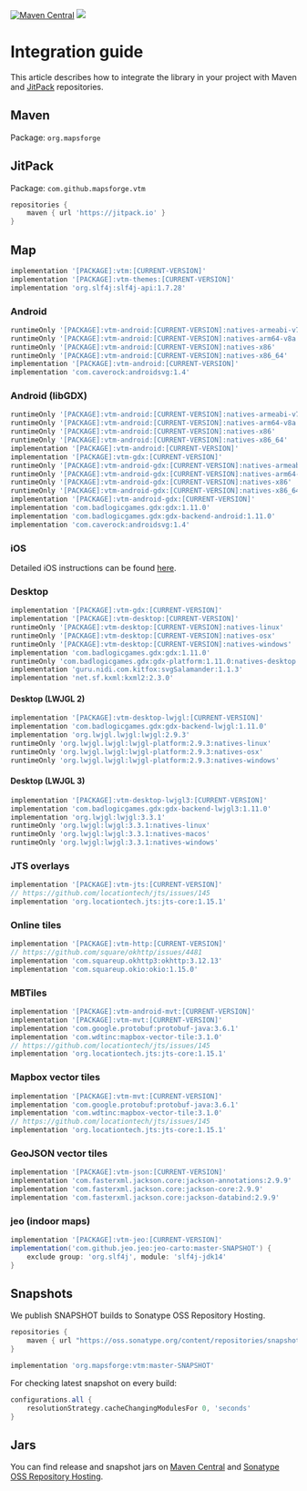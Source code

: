 [![Maven Central](https://img.shields.io/maven-central/v/org.mapsforge/vtm.svg)](https://repo1.maven.org/maven2/org/mapsforge/)
[![](https://jitpack.io/v/mapsforge/vtm.svg)](https://jitpack.io/#mapsforge/vtm)

# Integration guide

This article describes how to integrate the library in your project with Maven and [JitPack](https://jitpack.io/#mapsforge/vtm) repositories.

## Maven

Package: `org.mapsforge`

## JitPack

Package: `com.github.mapsforge.vtm`

```groovy
repositories {
    maven { url 'https://jitpack.io' }
}
```

## Map

```groovy
implementation '[PACKAGE]:vtm:[CURRENT-VERSION]'
implementation '[PACKAGE]:vtm-themes:[CURRENT-VERSION]'
implementation 'org.slf4j:slf4j-api:1.7.28'
```

### Android

```groovy
runtimeOnly '[PACKAGE]:vtm-android:[CURRENT-VERSION]:natives-armeabi-v7a'
runtimeOnly '[PACKAGE]:vtm-android:[CURRENT-VERSION]:natives-arm64-v8a'
runtimeOnly '[PACKAGE]:vtm-android:[CURRENT-VERSION]:natives-x86'
runtimeOnly '[PACKAGE]:vtm-android:[CURRENT-VERSION]:natives-x86_64'
implementation '[PACKAGE]:vtm-android:[CURRENT-VERSION]'
implementation 'com.caverock:androidsvg:1.4'
```

### Android (libGDX)

```groovy
runtimeOnly '[PACKAGE]:vtm-android:[CURRENT-VERSION]:natives-armeabi-v7a'
runtimeOnly '[PACKAGE]:vtm-android:[CURRENT-VERSION]:natives-arm64-v8a'
runtimeOnly '[PACKAGE]:vtm-android:[CURRENT-VERSION]:natives-x86'
runtimeOnly '[PACKAGE]:vtm-android:[CURRENT-VERSION]:natives-x86_64'
implementation '[PACKAGE]:vtm-android:[CURRENT-VERSION]'
implementation '[PACKAGE]:vtm-gdx:[CURRENT-VERSION]'
runtimeOnly '[PACKAGE]:vtm-android-gdx:[CURRENT-VERSION]:natives-armeabi-v7a'
runtimeOnly '[PACKAGE]:vtm-android-gdx:[CURRENT-VERSION]:natives-arm64-v8a'
runtimeOnly '[PACKAGE]:vtm-android-gdx:[CURRENT-VERSION]:natives-x86'
runtimeOnly '[PACKAGE]:vtm-android-gdx:[CURRENT-VERSION]:natives-x86_64'
implementation '[PACKAGE]:vtm-android-gdx:[CURRENT-VERSION]'
implementation 'com.badlogicgames.gdx:gdx:1.11.0'
implementation 'com.badlogicgames.gdx:gdx-backend-android:1.11.0'
implementation 'com.caverock:androidsvg:1.4'
```

### iOS

Detailed iOS instructions can be found [here](ios.md).

### Desktop

```groovy
implementation '[PACKAGE]:vtm-gdx:[CURRENT-VERSION]'
implementation '[PACKAGE]:vtm-desktop:[CURRENT-VERSION]'
runtimeOnly '[PACKAGE]:vtm-desktop:[CURRENT-VERSION]:natives-linux'
runtimeOnly '[PACKAGE]:vtm-desktop:[CURRENT-VERSION]:natives-osx'
runtimeOnly '[PACKAGE]:vtm-desktop:[CURRENT-VERSION]:natives-windows'
implementation 'com.badlogicgames.gdx:gdx:1.11.0'
runtimeOnly 'com.badlogicgames.gdx:gdx-platform:1.11.0:natives-desktop'
implementation 'guru.nidi.com.kitfox:svgSalamander:1.1.3'
implementation 'net.sf.kxml:kxml2:2.3.0'
```

#### Desktop (LWJGL 2)

```groovy
implementation '[PACKAGE]:vtm-desktop-lwjgl:[CURRENT-VERSION]'
implementation 'com.badlogicgames.gdx:gdx-backend-lwjgl:1.11.0'
implementation 'org.lwjgl.lwjgl:lwjgl:2.9.3'
runtimeOnly 'org.lwjgl.lwjgl:lwjgl-platform:2.9.3:natives-linux'
runtimeOnly 'org.lwjgl.lwjgl:lwjgl-platform:2.9.3:natives-osx'
runtimeOnly 'org.lwjgl.lwjgl:lwjgl-platform:2.9.3:natives-windows'
```

#### Desktop (LWJGL 3)

```groovy
implementation '[PACKAGE]:vtm-desktop-lwjgl3:[CURRENT-VERSION]'
implementation 'com.badlogicgames.gdx:gdx-backend-lwjgl3:1.11.0'
implementation 'org.lwjgl:lwjgl:3.3.1'
runtimeOnly 'org.lwjgl:lwjgl:3.3.1:natives-linux'
runtimeOnly 'org.lwjgl:lwjgl:3.3.1:natives-macos'
runtimeOnly 'org.lwjgl:lwjgl:3.3.1:natives-windows'
```

### JTS overlays

```groovy
implementation '[PACKAGE]:vtm-jts:[CURRENT-VERSION]'
// https://github.com/locationtech/jts/issues/145
implementation 'org.locationtech.jts:jts-core:1.15.1'
```

### Online tiles

```groovy
implementation '[PACKAGE]:vtm-http:[CURRENT-VERSION]'
// https://github.com/square/okhttp/issues/4481
implementation 'com.squareup.okhttp3:okhttp:3.12.13'
implementation 'com.squareup.okio:okio:1.15.0'
```

### MBTiles

```groovy
implementation '[PACKAGE]:vtm-android-mvt:[CURRENT-VERSION]'
implementation '[PACKAGE]:vtm-mvt:[CURRENT-VERSION]'
implementation 'com.google.protobuf:protobuf-java:3.6.1'
implementation 'com.wdtinc:mapbox-vector-tile:3.1.0'
// https://github.com/locationtech/jts/issues/145
implementation 'org.locationtech.jts:jts-core:1.15.1'
```

### Mapbox vector tiles

```groovy
implementation '[PACKAGE]:vtm-mvt:[CURRENT-VERSION]'
implementation 'com.google.protobuf:protobuf-java:3.6.1'
implementation 'com.wdtinc:mapbox-vector-tile:3.1.0'
// https://github.com/locationtech/jts/issues/145
implementation 'org.locationtech.jts:jts-core:1.15.1'
```

### GeoJSON vector tiles

```groovy
implementation '[PACKAGE]:vtm-json:[CURRENT-VERSION]'
implementation 'com.fasterxml.jackson.core:jackson-annotations:2.9.9'
implementation 'com.fasterxml.jackson.core:jackson-core:2.9.9'
implementation 'com.fasterxml.jackson.core:jackson-databind:2.9.9'
```

### jeo (indoor maps)

```groovy
implementation '[PACKAGE]:vtm-jeo:[CURRENT-VERSION]'
implementation('com.github.jeo.jeo:jeo-carto:master-SNAPSHOT') {
    exclude group: 'org.slf4j', module: 'slf4j-jdk14'
}
```

## Snapshots

We publish SNAPSHOT builds to Sonatype OSS Repository Hosting.

```groovy
repositories {
    maven { url "https://oss.sonatype.org/content/repositories/snapshots/" }
}
```

```groovy
implementation 'org.mapsforge:vtm:master-SNAPSHOT'
```

For checking latest snapshot on every build:
```groovy
configurations.all {
    resolutionStrategy.cacheChangingModulesFor 0, 'seconds'
}
```

## Jars

You can find release and snapshot jars on [Maven Central](https://repo1.maven.org/maven2/org/mapsforge/) and [Sonatype OSS Repository Hosting](https://oss.sonatype.org/content/repositories/snapshots/org/mapsforge/).
